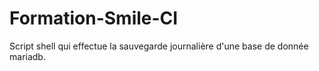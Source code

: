 # Formation-Smile-CI
Script shell qui effectue la sauvegarde journalière d'une base de donnée mariadb.
